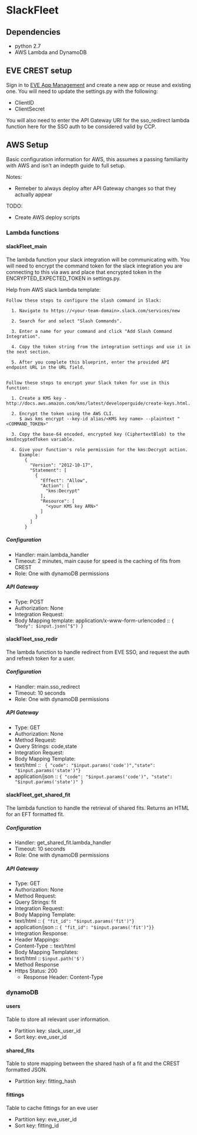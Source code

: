 # SlackFleet

## Dependencies

 * python 2.7
 * AWS Lambda and DynamoDB

## EVE CREST setup

Sign in to [EVE App Management](https://developers.eveonline.com/) and create a new app or reuse and existing one. You will need to update the settings.py with the following:

 * ClientID
 * ClientSecret

You will also need to enter the API Gateway URI for the sso_redirect lambda function here for the SSO auth to be considered valid by CCP.

## AWS Setup

Basic configuration information for AWS, this assumes a passing familiarity with AWS and isn't an indepth guide to full setup.

Notes:

 * Remeber to always deploy after API Gateway changes so that they actually appear

TODO:
 * Create AWS deploy scripts

### Lambda functions

#### slackFleet_main

The lambda function your slack integration will be communicating with. You will need to encrypt the command token for the slack integration you are connecting to this via aws and place that encrypted token in the ENCRYPTED_EXPECTED_TOKEN in settings.py.

Help from AWS slack lambda template:
```
Follow these steps to configure the slash command in Slack:

  1. Navigate to https://<your-team-domain>.slack.com/services/new

  2. Search for and select "Slash Commands".

  3. Enter a name for your command and click "Add Slash Command Integration".

  4. Copy the token string from the integration settings and use it in the next section.

  5. After you complete this blueprint, enter the provided API endpoint URL in the URL field.


Follow these steps to encrypt your Slack token for use in this function:

  1. Create a KMS key - http://docs.aws.amazon.com/kms/latest/developerguide/create-keys.html.

  2. Encrypt the token using the AWS CLI.
     $ aws kms encrypt --key-id alias/<KMS key name> --plaintext "<COMMAND_TOKEN>"

  3. Copy the base-64 encoded, encrypted key (CiphertextBlob) to the kmsEncyptedToken variable.

  4. Give your function's role permission for the kms:Decrypt action.
     Example:
       {
         "Version": "2012-10-17",
         "Statement": [
           {
             "Effect": "Allow",
             "Action": [
               "kms:Decrypt"
             ],
             "Resource": [
               "<your KMS key ARN>"
             ]
           }
         ]
       }
```

##### Configuration

 * Handler: main.lambda_handler
 * Timeout: 2 minutes, main cause for speed is the caching of fits from CREST
 * Role: One with dynamoDB permissions

##### API Gateway

 * Type: POST
 * Authorization: None
 * Integration Request:
  * Body Mapping template: application/x-www-form-urlencoded :: ```{ "body": $input.json("$") }```

#### slackFleet_sso_redir

The lambda function to handle redirect from EVE SSO, and request the auth and refresh token for a user.

##### Configuration

 * Handler: main.sso_redirect
 * Timeout: 10 seconds
 * Role: One with dynamoDB permissions

##### API Gateway

 * Type: GET
 * Authorization: None
 * Method Request:
  * Query Strings: code,state
 * Integration Request:
  * Body Mapping Template:
   * text/html :: ``` { "code": "$input.params('code')","state": "$input.params('state')"}```
   * application/json :: ```{ "code": "$input.params('code')", "state": "$input.params('state')" }```

#### slackFleet_get_shared_fit

The lambda function to handle the retrieval of shared fits. Returns an HTML for an EFT formatted fit.

##### Configuration

 * Handler: get_shared_fit.lambda_handler
 * Timeout: 10 seconds
 * Role: One with dynamoDB permissions

##### API Gateway

 * Type: GET
 * Authorization: None
 * Method Request:
  * Query Strings: fit
 * Integration Request:
  * Body Mapping Template:
   * text/html :: ```{ "fit_id": "$input.params('fit')"}```
   * application/json :: ```{ "fit_id": "$input.params('fit')"}}```
 * Integration Response:
  * Header Mappings:
   * Content-Type :: text/html
  * Body Mapping Templates:
   * text/html :: ```$input.path('$')```
 * Method Response
  * Https Status: 200
    * Response Header: Content-Type


### dynamoDB

#### users

Table to store all relevant user information.

* Partition key: slack_user_id
* Sort key: eve_user_id

#### shared_fits

Table to store mapping between the shared hash of a fit and the CREST formatted JSON.

* Partition key: fitting_hash

#### fittings

Table to cache fittings for an eve user

* Partition key: eve_user_id
* Sort key: fitting_id